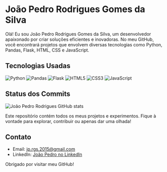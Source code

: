 # João Pedro Rodrigues Gomes da Silva

Olá! Eu sou João Pedro Rodrigues Gomes da Silva, um desenvolvedor apaixonado por criar soluções eficientes e inovadoras. No meu GitHub, você encontrará projetos que envolvem diversas tecnologias como Python, Pandas, Flask, HTML, CSS e JavaScript.

## Tecnologias Usadas

![Python](https://img.shields.io/badge/Python-3776AB?style=flat&logo=python&logoColor=white)
![Pandas](https://img.shields.io/badge/Pandas-150458?style=flat&logo=pandas&logoColor=white)
![Flask](https://img.shields.io/badge/Flask-000000?style=flat&logo=flask&logoColor=white)
![HTML5](https://img.shields.io/badge/HTML5-E34F26?style=flat&logo=html5&logoColor=white)
![CSS3](https://img.shields.io/badge/CSS3-1572B6?style=flat&logo=css3&logoColor=white)
![JavaScript](https://img.shields.io/badge/JavaScript-F7DF1E?style=flat&logo=javascript&logoColor=black)

## Status dos Commits

![João Pedro Rodrigues GitHub stats](https://github-readme-stats.vercel.app/api?username=JpRodrigues2&show_icons=true&theme=radical)

Este repositório contém todos os meus projetos e experimentos. Fique à vontade para explorar, contribuir ou apenas dar uma olhada!

## Contato

- Email: jp.rgs.2015@gmail.com
- LinkedIn: [João Pedro no LinkedIn](https://br.linkedin.com/in/jo%C3%A3o-pedro-rodrigues-gomes-da-silva-276471319)

Obrigado por visitar meu GitHub!
